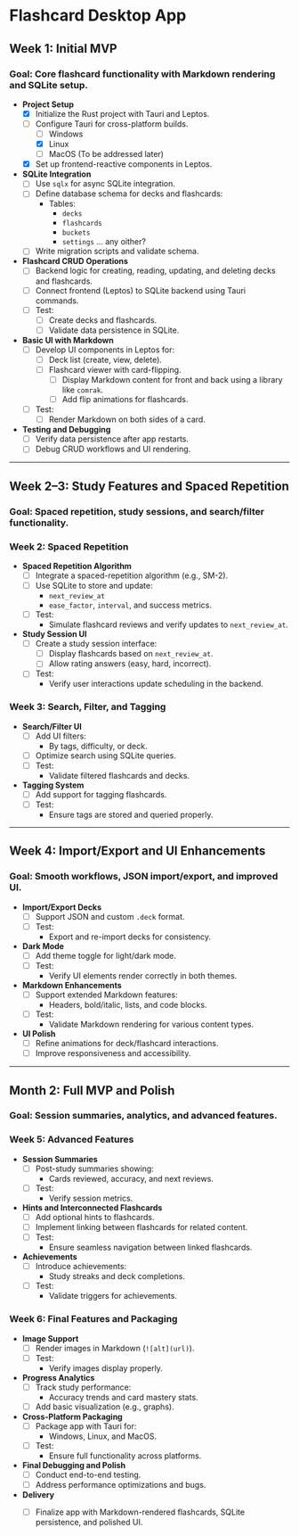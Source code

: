 

# **Flashcard Desktop App**

## **Week 1: Initial MVP**
### **Goal**: Core flashcard functionality with Markdown rendering and SQLite setup.

- **Project Setup**
  - [X] Initialize the Rust project with Tauri and Leptos.
  - [ ] Configure Tauri for cross-platform builds.
    - [ ] Windows
    - [X] Linux
    - [ ] MacOS (To be addressed later)
  - [X] Set up frontend-reactive components in Leptos.

- **SQLite Integration**
  - [ ] Use `sqlx` for async SQLite integration.
  - [ ] Define database schema for decks and flashcards:
    - Tables:
      - `decks`
      - `flashcards`
      - `buckets`
      - `settings`
      ... any oither?
  - [ ] Write migration scripts and validate schema.

- **Flashcard CRUD Operations**
  - [ ] Backend logic for creating, reading, updating, and deleting decks and flashcards.
  - [ ] Connect frontend (Leptos) to SQLite backend using Tauri commands.
  - [ ] Test:
    - [ ] Create decks and flashcards.
    - [ ] Validate data persistence in SQLite.

- **Basic UI with Markdown**
  - [ ] Develop UI components in Leptos for:
    - [ ] Deck list (create, view, delete).
    - [ ] Flashcard viewer with card-flipping.
      - [ ] Display Markdown content for front and back using a library like `comrak`.
      - [ ] Add flip animations for flashcards.
  - [ ] Test:
    - [ ] Render Markdown on both sides of a card.

- **Testing and Debugging**
  - [ ] Verify data persistence after app restarts.
  - [ ] Debug CRUD workflows and UI rendering.

---

## **Week 2–3: Study Features and Spaced Repetition**
### **Goal**: Spaced repetition, study sessions, and search/filter functionality.

### **Week 2: Spaced Repetition**
- **Spaced Repetition Algorithm**
  - [ ] Integrate a spaced-repetition algorithm (e.g., SM-2).
  - [ ] Use SQLite to store and update:
    - `next_review_at`
    - `ease_factor`, `interval`, and success metrics.
  - [ ] Test:
    - Simulate flashcard reviews and verify updates to `next_review_at`.

- **Study Session UI**
  - [ ] Create a study session interface:
    - [ ] Display flashcards based on `next_review_at`.
    - [ ] Allow rating answers (easy, hard, incorrect).
  - [ ] Test:
    - Verify user interactions update scheduling in the backend.

### **Week 3: Search, Filter, and Tagging**
- **Search/Filter UI**
  - [ ] Add UI filters:
    - By tags, difficulty, or deck.
  - [ ] Optimize search using SQLite queries.
  - [ ] Test:
    - Validate filtered flashcards and decks.

- **Tagging System**
  - [ ] Add support for tagging flashcards.
  - [ ] Test:
    - Ensure tags are stored and queried properly.

---

## **Week 4: Import/Export and UI Enhancements**
### **Goal**: Smooth workflows, JSON import/export, and improved UI.

- **Import/Export Decks**
  - [ ] Support JSON and custom `.deck` format.
  - [ ] Test:
    - Export and re-import decks for consistency.

- **Dark Mode**
  - [ ] Add theme toggle for light/dark mode.
  - [ ] Test:
    - Verify UI elements render correctly in both themes.

- **Markdown Enhancements**
  - [ ] Support extended Markdown features:
    - Headers, bold/italic, lists, and code blocks.
  - [ ] Test:
    - Validate Markdown rendering for various content types.

- **UI Polish**
  - [ ] Refine animations for deck/flashcard interactions.
  - [ ] Improve responsiveness and accessibility.

---

## **Month 2: Full MVP and Polish**
### **Goal**: Session summaries, analytics, and advanced features.

### **Week 5: Advanced Features**
- **Session Summaries**
  - [ ] Post-study summaries showing:
    - Cards reviewed, accuracy, and next reviews.
  - [ ] Test:
    - Verify session metrics.

- **Hints and Interconnected Flashcards**
  - [ ] Add optional hints to flashcards.
  - [ ] Implement linking between flashcards for related content.
  - [ ] Test:
    - Ensure seamless navigation between linked flashcards.

- **Achievements**
  - [ ] Introduce achievements:
    - Study streaks and deck completions.
  - [ ] Test:
    - Validate triggers for achievements.

### **Week 6: Final Features and Packaging**
- **Image Support**
  - [ ] Render images in Markdown (`![alt](url)`).
  - [ ] Test:
    - Verify images display properly.

- **Progress Analytics**
  - [ ] Track study performance:
    - Accuracy trends and card mastery stats.
  - [ ] Add basic visualization (e.g., graphs).

- **Cross-Platform Packaging**
  - [ ] Package app with Tauri for:
    - Windows, Linux, and MacOS.
  - [ ] Test:
    - Ensure full functionality across platforms.

- **Final Debugging and Polish**
  - [ ] Conduct end-to-end testing.
  - [ ] Address performance optimizations and bugs.

- **Delivery**
  - [ ] Finalize app with Markdown-rendered flashcards, SQLite persistence, and polished UI.

